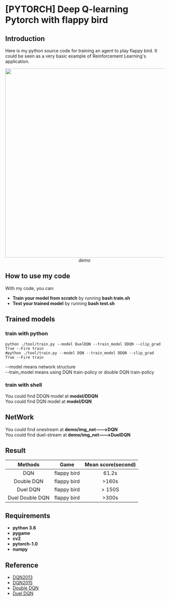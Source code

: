 # [PYTORCH] Deep Q-learning Pytorch with flappy bird

## Introduction

Here is my python source code for training an agent to play flappy bird. It could be seen as a very basic example of Reinforcement Learning's application.
<p align="center">
  <img src="show/flappybird.gif" width=600><br/>
  <i>demo</i>
</p>  

## How to use my code

With my code, you can:
* **Train your model from scratch** by running **bash train.sh**
* **Test your trained model** by running **bash test.sh**

## Trained models
### train with python
```
python ./tool/train.py --model DuelDQN --train_model DDQN --clip_grad True --Fire train
#python ./tool/train.py --model DQN --train_model DDQN --clip_grad True --Fire train
```
--model means network structure  
--train_model means using DQN train-policy or double DQN train-policy   
### train with shell
You could find DDQN model at **model/DDQN**  
You could find DQN  model at **model/DQN**

## NetWork
You could find onestream at **demo/img_net--->DQN**  
You could find duel-stream at **demo/img_net--->DuelDQN**  


## Result
 Methods | Game | Mean score(second)
:--:|:--:|:--:
 DQN   | flappy bird | 61.2s
 Double DQN         | flappy bird | >160s
 Duel DQN      | flappy bird  | > 150S
 Duel Double DQN| flappy bird | >300s


## Requirements

* **python 3.6**
* **pygame**
* **cv2**
* **pytorch-1.0** 
* **numpy**

## Reference
- [DQN2013](https://arxiv.org/pdf/1312.5602.pdf)
- [DQN2015](https://www.nature.com/articles/nature14236.pdf)
- [Double DQN](https://arxiv.org/pdf/1509.06461v3.pdf)
- [Duel DQN](https://arxiv.org/pdf/1511.06581.pdf)



